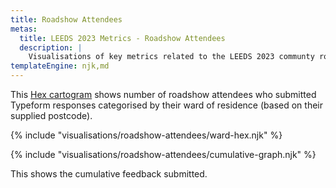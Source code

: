 ```yaml
---
title: Roadshow Attendees
metas:
  title: LEEDS 2023 Metrics - Roadshow Attendees
  description: |
    Visualisations of key metrics related to the LEEDS 2023 communty roadshow events.
templateEngine: njk,md
---
```


This [Hex cartogram](https://open-innovations.org/blog/2017-05-08-mapping-election-with-hexes) shows number of roadshow attendees who
submitted Typeform responses categorised by their ward of residence (based on their supplied postcode).

{% include "visualisations/roadshow-attendees/ward-hex.njk" %}

{% include "visualisations/roadshow-attendees/cumulative-graph.njk" %}

This shows the cumulative feedback submitted.

